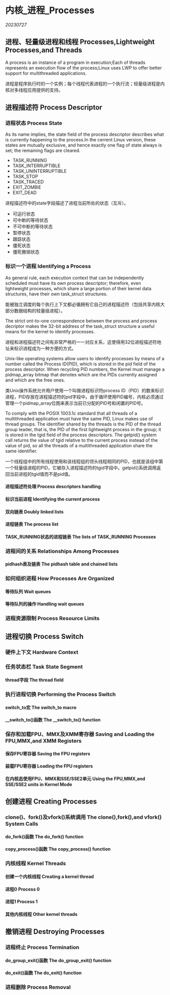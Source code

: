 ﻿# 内核_进程_Processes  

*20230727*  

## 进程、轻量级进程和线程 Processes,Lightweight Processes,and Threads

A process is an instance of a program in execution;Each of threads represents an execution flow of the process;Linux uses LWP to offer better support for multithreaded applications.

进程是程序执行时的一个实例；每个线程代表进程的一个执行流；轻量级进程是内核对多线程应用提供的支持。

## 进程描述符 Process Descriptor

### 进程状态 Process State

As its name implies, the state field of the process descriptor describes what is currently happening to the process.In the cerrent Linux version, these states are mutually exclusive, and hence exactly one flag of state always is set; the remaining flags are cleared.

* TASK_RUNNING
* TASK_INTERRUPTIBLE
* TASK_UNINTERRUPTIBLE
* TASK_STOP
* TASK_TRACED
* EXIT_ZOMBIE
* EXIT_DEAD

进程描述符中的state字段描述了进程当前所处的状态（互斥）。

* 可运行状态
* 可中断的等待状态
* 不可中断的等待状态
* 暂停状态
* 跟踪状态
* 僵死状态
* 僵死撤销状态

### 标识一个进程 Identifying a Process

As general rule, each execution context that can be independently scheduled must have its own process descriptor; therefore, even lightweight processes, which share a large portion of their kernel data structures, have their own task_struct structures.

能被独立调度的每个执行上下文都必循拥有它自己的进程描述符（包括共享内核大部分数据结构的轻量级进程）。

The strict ont-to-one correspondence between the process and process decriptor makes the 32-bit address of the task_struct structure a useful means for the kernel to identify processes.

进程和进程描述符之间有非常严格的一一对应关系，这使得用32位进程描述符地址来标识进程成为一种方便的方式。

Unix-like operating systems allow users to identify processes by means of a number called the Process ID(PID), which is stored in the pid field of the process descriptor. When recycling PID numbers, the Kernel must manage a pidmap_array bitmap that denotes which are the PIDs currently assigned and which are the free ones.

类Unix操作系统允许用户使用一个叫做进程标识符process ID（PID）的数来标识进程，PID存放在进程描述符的pid字段中。由于循环使用PID编号，内核必须通过管理一个pidmap_array位图来表示当前已分配的PID号和闲置的PID号。

To comply with the POSIX 1003.1c standard that all threads of a multithreaded application must have the same PID, Linux makes use of thread groups. The identifier shared by the threads is the PID of the thread group leader, that is, the PID of the first lightweight process in the group; it is stored in the tgid field of the process descriptors. The getpid() system call returns the value of tgid relative to the current process instead of the value of pid, so all the threads of a multithreaded application share the same identifier.

一个线程组中的所有线程使用和该线程组的领头线程相同的PID，也就是该组中第一个轻量级进程的PID，它被存入进程描述符的tgid字段中。getpid()系统调用返回当前进程的tgid值而不是pid值。

#### 进程描述符处理 Process descriptors handling

#### 标识当前进程 Identifying the current process

#### 双向链表 Doubly linked lists

#### 进程链表 The process list

#### TASK_RUNNING状态的进程链表 The lists of TASK_RUNNING Processes

### 进程间的关系 Relationships Among Processes

#### pidhash表及链表 The pidhash table and chained lists

### 如何组织进程 How Processes Are Organized

#### 等待队列 Wait queues

#### 等待队列的操作 Handling wait queues

### 进程资源限制 Process Resource Limits

## 进程切换 Process Switch

### 硬件上下文 Hardware Context

### 任务状态栏 Task State Segment

#### thread字段 The thread field

### 执行进程切换 Performing the Process Switch

#### switch_to宏 The switch_to macro

#### __switch_to()函数 The __switch_to() function

### 保存和加载FPU、MMX及XMM寄存器 Saving and Loading the FPU,MMX,and XMM Registers

#### 保存FPU寄存器 Saving the FPU registers

#### 装载FPU寄存器 Loading the FPU registers

#### 在内核态使用FPU、MMX和SSE/SSE2单元 Using the FPU,MMX,and SSE/SSE2 units in Kernel Mode

## 创建进程 Creating Processes

### clone()、fork()及vfork()系统调用 The clone(),fork(),and vfork() System Calls

#### do_fork()函数 The do_fork() function

#### copy_process()函数 The copy_process() function

### 内核线程 Kernel Threads

#### 创建一个内核线程 Creating a kernel thread

#### 进程0 Process 0

#### 进程1 Process 1

#### 其他内核线程 Other kernel threads

## 撤销进程 Destroying Processes

### 进程终止 Process Termination

#### do_group_exit()函数 The do_group_exit() function

#### do_exit()函数 The do_exit() function

### 进程删除 Process Removal
